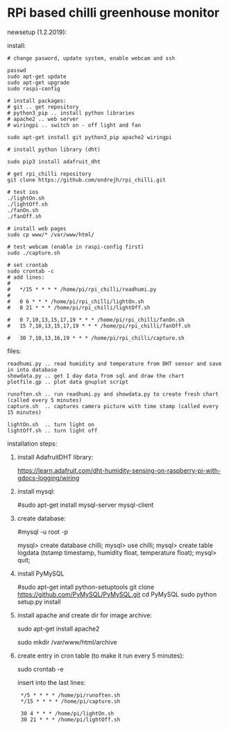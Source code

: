 RPi based chilli greenhouse monitor
===================================

newsetup (1.2.2019):

install:

	# change pasword, update system, enable webcam and ssh

	passwd
	sudo apt-get update
	sudo apt-get upgrade
	sudo raspi-config

	# install packages:
	# git .. get repository
	# python3_pip .. install python libraries
	# apache2 .. web server
	# wiringpi .. switch on - off light and fan

	sudo apt-get install git python3_pip apache2 wiringpi

	# install python library (dht)

	sudo pip3 install adafruit_dht

	# get rpi_chilli repository
	git clone https://github.com/ondrejh/rpi_chilli.git

	# test ios
	./lightOn.sh
	./lightOff.sh
	./fanOn.sh
	./fanOff.sh

	# install web pages
	sudo cp www/* /var/www/html/

	# test webcam (enable in raspi-config first)
	sudo ./capture.sh	

	# set crontab
	sudo crontab -c
	# add lines:
	#
	#   */15 * * * * /home/pi/rpi_chilli/readhumi.py
	#
	#   0 6 * * * /home/pi/rpi_chilli/lightOn.sh
	#   0 21 * * * /home/pi/rpi_chilli/lightOff.sh

	#   0 7,10,13,15,17,19 * * * /home/pi/rpi_chilli/fanOn.sh
	#   15 7,10,13,15,17,19 * * * /home/pi/rpi_chilli/fanOff.sh

	#   30 7,10,13,16,19 * * * /home/pi/rpi_chilli/capture.sh


files:

	readhumi.py .. read humidity and temperature from DHT sensor and save in into database
	showdata.py .. get 1 day data from sql and draw the chart
	plotfile.gp .. plot data gnuplot script
	
	runoften.sh .. run readhumi.py and showdata.py to create fresh chart (called every 5 minutes)
	capture.sh  .. captures camera picture with time stamp (called every 15 minutes)
	
	lightOn.sh  .. turn light on
	lightOff.sh .. turn light off
	
installation steps:

1) install AdafruitDHT library:

	https://learn.adafruit.com/dht-humidity-sensing-on-raspberry-pi-with-gdocs-logging/wiring

2) install mysql:

	#sudo apt-get install mysql-server mysql-client

3) create database:

	#mysql -u root -p
	
	mysql> create database chilli;
	mysql> use chilli;
	mysql> create table logdata (tstamp timestamp, humidity float, temperature float);
	mysql> quit;
	
4) install PyMySQL

	#sudo apt-get intall python-setuptools
	git clone https://github.com/PyMySQL/PyMySQL.git
	cd PyMySQL
	sudo python setup.py install
	
5) install apache and create dir for image archive:

	sudo apt-get install apache2

	sudo mkdir /var/www/html/archive
	
6) create entry in cron table (to make it run every 5 minutes):

	sudo crontab -e

	insert into the last lines: 
	
		*/5 * * * * /home/pi/runoften.sh
		*/15 * * * * /home/pi/capture.sh
		
		30 4 * * * /home/pi/lightOn.sh
		30 21 * * * /home/pi/lightOff.sh
